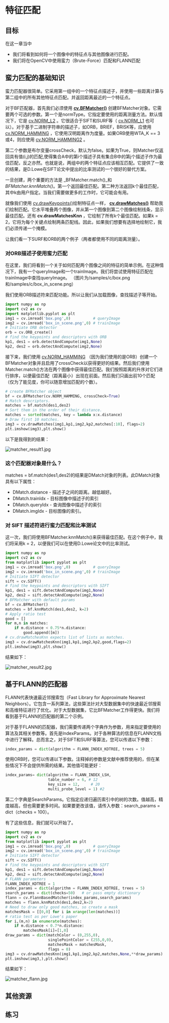 # 特征匹配

## 目标

在这一章当中

- 我们将看到如何将一个图像中的特征点与其他图像进行匹配。
- 我们将在OpenCV中使用蛮力（Brute-Force）匹配和FLANN匹配

## 蛮力匹配的基础知识

蛮力匹配器很简单。它采用第一组中的一个特征点描述子，并使用一些距离计算与第二组中的所有其他特征点匹配。并返回距离最近的一个特征点。

对于BF匹配器，首先我们必须使用 **[cv.BFMatcher()](https://docs.opencv.org/4.0.0/d3/da1/classcv_1_1BFMatcher.html)** 创建BFMatcher对象。它需要两个可选的参数。第一个是normType。它指定要使用的距离测量方法。默认情况下，它是 [cv.NORM_L2](https://docs.opencv.org/4.0.0/d2/de8/group__core__array.html#ggad12cefbcb5291cf958a85b4b67b6149fa7bacbe84d400336a8f26297d8e80e3a2) 。它很适合于SIFT和SURF等（ [cv.NORM_L1](https://docs.opencv.org/4.0.0/d2/de8/group__core__array.html#ggad12cefbcb5291cf958a85b4b67b6149fab55c78ff204a979026c026ea19de65c9) 也可以）。对于基于二进制字符串的描述子，如ORB，BRIEF，BRISK等，应使用 [cv.NORM_HAMMING](https://docs.opencv.org/4.0.0/d2/de8/group__core__array.html#ggad12cefbcb5291cf958a85b4b67b6149fa4b063afd04aebb8dd07085a1207da727) ，它使用汉明距离作为度量。如果ORB使用WTA_K == 3或4，则应使用 [cv.NORM_HAMMING2](https://docs.opencv.org/4.0.0/d2/de8/group__core__array.html#ggad12cefbcb5291cf958a85b4b67b6149fa7fab9cda83e79380cd273c49de8e3231) 。

第二个参数是布尔变量crossCheck，默认为false。如果为True，则Matcher仅返回具有值(i,j)的匹配,使得集合A中的第i个描述子具有集合B中的第j个描述子作为最佳匹配，反之亦然。也就是说，两组中的两个特征点应该相互匹配。它提供了一致的结果，是D.Lowe在SIFT论文中提出的比率测试的一个很好的替代方案。

一旦创建，两个重要的方法是 _BFMatcher.match()_和 _BFMatcher.knnMatch()_。第一个返回最佳匹配。第二种方法返回k个最佳匹配，其中k由用户指定。当我们需要做更多的工作时，它可能会有用。

就像我们使用 [cv.drawKeypoints()](https://docs.opencv.org/4.0.0/d4/d5d/group__features2d__draw.html#gad8f463ccaf0dc6f61083abd8717c261a)绘制特征点一样， **[cv.drawMatches()](https://docs.opencv.org/4.0.0/d4/d5d/group__features2d__draw.html#gad8f463ccaf0dc6f61083abd8717c261a)** 帮助我们绘制匹配。它水平堆叠两个图像，并从第一个图像到第二个图像绘制线条，显示最佳匹配。还有 **cv.drawMatchesKnn** ，它绘制了所有k个最佳匹配。如果k = 2，它将为每个关键点绘制两条匹配线。因此，如果我们想要有选择地绘制它，我们必须传递一个掩模。

让我们看一下SURF和ORB的两个例子（两者都使用不同的距离测量）。

### 对ORB描述子使用蛮力匹配

在这里，我们将看到一个关于如何匹配两个图像之间的特征的简单示例。在这种情况下，我有一个queryImage和一个trainImage。我们将尝试使用特征匹配在trainImage中查找queryImage。 （图片为/samples/c/box.png和/samples/c/box_in_scene.png）

我们使用ORB描述符来匹配功能。所以让我们从加载图像，查找描述子等开始。

```python
import numpy as np
import cv2 as cv
import matplotlib.pyplot as plt
img1 = cv.imread('box.png',0)          # queryImage
img2 = cv.imread('box_in_scene.png',0) # trainImage
# Initiate ORB detector
orb = cv.ORB_create()
# find the keypoints and descriptors with ORB
kp1, des1 = orb.detectAndCompute(img1,None)
kp2, des2 = orb.detectAndCompute(img2,None)
```

接下来，我们使用 [cv.NORM_HAMMING](../../d2/de8/group__core__array.html#ggad12cefbcb5291cf958a85b4b67b6149fa4b063afd04aebb8dd07085a1207da727) （因为我们使用的是ORB）创建一个BFMatcher对象并且启用了crossCheck以获得更好的结果。然后我们使用Matcher.match()方法在两个图像中获得最佳匹配。我们按照距离的升序对它们进行排序，以便最佳匹配（距离最小）出现在前面。然后我们只画出前10个匹配（仅为了能见度，你可以随意增加匹配的个数）。

```python
# create BFMatcher object
bf = cv.BFMatcher(cv.NORM_HAMMING, crossCheck=True)
# Match descriptors.
matches = bf.match(des1,des2)
# Sort them in the order of their distance.
matches = sorted(matches, key = lambda x:x.distance)
# Draw first 10 matches.
img3 = cv.drawMatches(img1,kp1,img2,kp2,matches[:10], flags=2)
plt.imshow(img3),plt.show()
```

以下是我得到的结果：

![matcher_result1.jpg](img/1b143125b100d1d079dd7625281e4349.jpg)

### 这个匹配器对象是什么？

matches = bf.match(des1,des2)的结果是DMatch对象的列表。此DMatch对象具有以下属性：

- DMatch.distance  - 描述子之间的距离。越低越好。
- DMatch.trainIdx  - 目标图像中描述子的索引
- DMatch.queryIdx  - 查询图像中描述子的索引
- DMatch.imgIdx  - 目标图像的索引。

###  **对 SIFT  描述符进行蛮力匹配和比率测试**

这一次，我们将使用BFMatcher.knnMatch()来获得最佳匹配。在这个例子中，我们将采用k = 2，以便我们可以在使用D.Lowe论文中的比率测试。

```python
import numpy as np
import cv2 as cv
from matplotlib import pyplot as plt
img1 = cv.imread('box.png',0)          # queryImage
img2 = cv.imread('box_in_scene.png',0) # trainImage
# Initiate SIFT detector
sift = cv.SIFT()
# find the keypoints and descriptors with SIFT
kp1, des1 = sift.detectAndCompute(img1,None)
kp2, des2 = sift.detectAndCompute(img2,None)
# BFMatcher with default params
bf = cv.BFMatcher()
matches = bf.knnMatch(des1,des2, k=2)
# Apply ratio test
good = []
for m,n in matches:
    if m.distance < 0.75*n.distance:
        good.append([m])
# cv.drawMatchesKnn expects list of lists as matches.
img3 = cv.drawMatchesKnn(img1,kp1,img2,kp2,good,flags=2)
plt.imshow(img3),plt.show()
```

结果如下：

![matcher_result2.jpg](img/72872b8d548aa8013421d26345bbf255.jpg)

## 基于FLANN的匹配器

FLANN代表快速最近邻搜索包（Fast Library for Approximate Nearest Neighbors）。它包含一系列算法，这些算法针对大型数据集中的快速最近邻搜索和高维特征进行了优化。对于大型数据集，它比BFMatcher工作得更快。我们将看到基于FLANN的匹配器的第二个示例。

对于基于FLANN的匹配器，我们需要传递两个字典作为参数，用来指定要使用的算法及其相关参数等。首先是IndexParams。对于各种算法的信息在FLANN文档中进行了解释。总而言之，对于SIFT和SURF等算法，您可以传递以下参数：

```python
index_params = dict(algorithm = FLANN_INDEX_KDTREE, trees = 5)
```

使用ORB时，您可以传递以下参数。注释掉的参数是文献中推荐使用的，但在某些情况下不会提供所需的结果。其他值可能更好：

```python
index_params= dict(algorithm = FLANN_INDEX_LSH,
                   table_number = 6, # 12
                   key_size = 12,     # 20
                   multi_probe_level = 1) #2
```

第二个字典是SearchParams。它指定应递归遍历索引中的树的次数。值越高，精度越高，但也需要更多时间。如果要更改该值，请传入参数：search_params = dict（checks = 100）。

有了这些信息，我们就可以开始了。

```python
import numpy as np
import cv2 as cv
from matplotlib import pyplot as plt
img1 = cv.imread('box.png',0)          # queryImage
img2 = cv.imread('box_in_scene.png',0) # trainImage
# Initiate SIFT detector
sift = cv.SIFT()
# find the keypoints and descriptors with SIFT
kp1, des1 = sift.detectAndCompute(img1,None)
kp2, des2 = sift.detectAndCompute(img2,None)
# FLANN parameters
FLANN_INDEX_KDTREE = 1
index_params = dict(algorithm = FLANN_INDEX_KDTREE, trees = 5)
search_params = dict(checks=50)   # or pass empty dictionary
flann = cv.FlannBasedMatcher(index_params,search_params)
matches = flann.knnMatch(des1,des2,k=2)
# Need to draw only good matches, so create a mask
matchesMask = [[0,0] for i in xrange(len(matches))]
# ratio test as per Lowe's paper
for i,(m,n) in enumerate(matches):
    if m.distance < 0.7*n.distance:
        matchesMask[i]=[1,0]
draw_params = dict(matchColor = (0,255,0),
                   singlePointColor = (255,0,0),
                   matchesMask = matchesMask,
                   flags = 0)
img3 = cv.drawMatchesKnn(img1,kp1,img2,kp2,matches,None,**draw_params)
plt.imshow(img3,),plt.show()
```

结果如下：

![matcher_flann.jpg](img/2c08c71e4d0cd81f4a26ff09bfb7718c.jpg)

## 其他资源

## 练习
